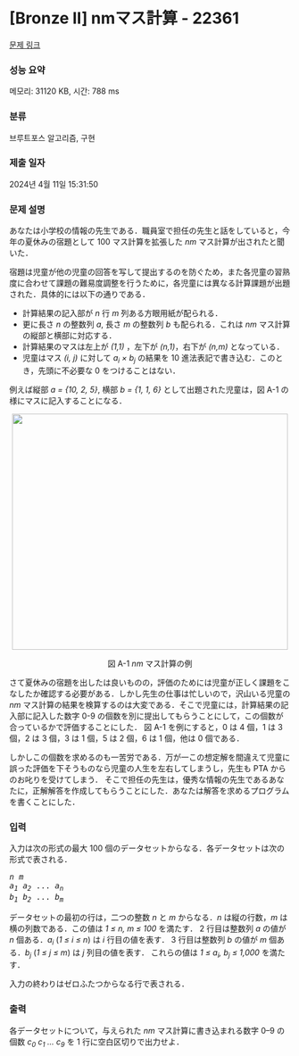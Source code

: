 # [Bronze II] nmマス計算 - 22361 

[문제 링크](https://www.acmicpc.net/problem/22361) 

### 성능 요약

메모리: 31120 KB, 시간: 788 ms

### 분류

브루트포스 알고리즘, 구현

### 제출 일자

2024년 4월 11일 15:31:50

### 문제 설명

<p>あなたは小学校の情報の先生である．職員室で担任の先生と話をしていると，今年の夏休みの宿題として 100 マス計算を拡張した <i>nm</i> マス計算が出されたと聞いた．</p>

<p>宿題は児童が他の児童の回答を写して提出するのを防ぐため，また各児童の習熟度に合わせて課題の難易度調整を行うために，各児童には異なる計算課題が出題された．具体的には以下の通りである．</p>

<ul>
	<li>計算結果の記入部が <i>n</i> 行 <i>m</i> 列ある方眼用紙が配られる．</li>
	<li>更に長さ <i>n</i> の整数列 <i>a</i>, 長さ <i>m</i> の整数列 <i>b</i> も配られる．これは <i>nm</i> マス計算の縦部と横部に対応する．</li>
	<li>計算結果のマスは左上が <i>(1,1)</i> ，左下が <i>(n,1)</i>，右下が <i>(n,m)</i> となっている．</li>
	<li>児童はマス <i>(i, j)</i> に対して <i>a<sub>i</sub> × b<sub>j</sub></i> の結果を 10 進法表記で書き込む．このとき，先頭に不必要な 0 をつけることはない．</li>
</ul>

<p>例えば縦部 <i>a = {10, 2, 5}</i>, 横部 <i>b = {1, 1, 6}</i> として出題された児童は，図 A-1 の様にマスに記入することになる．</p>

<p style="text-align: center;"><img alt="" src="https://upload.acmicpc.net/95b8cd27-7005-4130-8a06-04bee0516d5c/-/preview/" style="width: 494px; height: 423px;"></p>

<center>図 A-1 <i>nm</i> マス計算の例</center>

<p>さて夏休みの宿題を出したは良いものの，評価のためには児童が正しく課題をこなしたか確認する必要がある．しかし先生の仕事は忙しいので，沢山いる児童の <i>nm</i> マス計算の結果を検算するのは大変である．そこで児童には，計算結果の記入部に記入した数字 0-9 の個数を別に提出してもらうことにして，この個数が合っているかで評価することにした． 図 A-1 を例にすると，0 は 4 個，1 は 3 個，2 は 3 個，3 は 1 個，5 は 2 個，6 は 1 個，他は 0 個である．</p>

<p>しかしこの個数を求めるのも一苦労である．万が一この想定解を間違えて児童に誤った評価を下そうものなら児童の人生を左右してしまうし，先生も PTA からのお叱りを受けてしまう． そこで担任の先生は，優秀な情報の先生であるあなたに，正解解答を作成してもらうことにした．あなたは解答を求めるプログラムを書くことにした．</p>

### 입력 

 <p>入力は次の形式の最大 100 個のデータセットからなる．各データセットは次の形式で表される．</p>

<pre><i>n</i> <i>m</i>
<i>a<sub>1</sub></i> <i>a<sub>2</sub></i> ... <i>a<sub>n</sub></i>
<i>b<sub>1</sub></i> <i>b<sub>2</sub></i> ... <i>b<sub>m</sub></i></pre>

<p>データセットの最初の行は，二つの整数 <i>n</i> と <i>m</i> からなる．<i>n</i> は縦の行数，<i>m</i> は横の列数である．この値は <i>1 ≤ n, m ≤ 100</i> を満たす． 2 行目は整数列 <i>a</i> の値が <i>n</i> 個ある．<i>a<sub>i</sub></i> (<i>1 ≤ i ≤ n</i>) は <i>i</i> 行目の値を表す． 3 行目は整数列 <i>b</i> の値が <i>m</i> 個ある．<i>b<sub>j</sub></i> (<i>1 ≤ j ≤ m</i>) は <i>j</i> 列目の値を表す． これらの値は <i>1 ≤ a<sub>i</sub>, b<sub>j</sub> ≤ 1,000</i> を満たす．</p>

<p>入力の終わりはゼロふたつからなる行で表される．</p>

### 출력 

 <p>各データセットについて，与えられた <i>nm</i> マス計算に書き込まれる数字 0–9 の個数 <i>c<sub>0</sub> c<sub>1</sub> ... c<sub>9</sub></i> を 1 行に空白区切りで出力せよ．</p>

